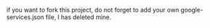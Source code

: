 
if you want to fork  this project, do not forget to add your own google-services.json file, I has deleted mine.